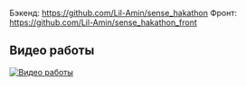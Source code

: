 Бэкенд: https://github.com/Lil-Amin/sense_hakathon
Фронт: https://github.com/Lil-Amin/sense_hakathon_front

## Видео работы
[![Видео работы](https://drive.google.com/file/d/1fSullJwYNO0qHEhtGUtM_OsUM-ZfR65V/view?usp=sharing)](https://drive.google.com/file/d/1fSullJwYNO0qHEhtGUtM_OsUM-ZfR65V/view?usp=sharing "Видео работы")
